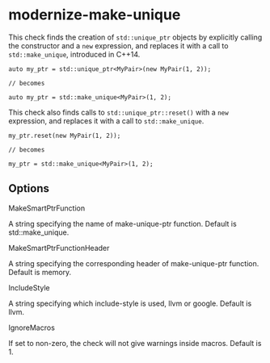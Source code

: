 modernize-make-unique
=====================

This check finds the creation of `std::unique_ptr` objects by explicitly
calling the constructor and a `new` expression, and replaces it with a
call to `std::make_unique`, introduced in C++14.

    auto my_ptr = std::unique_ptr<MyPair>(new MyPair(1, 2));

    // becomes

    auto my_ptr = std::make_unique<MyPair>(1, 2);

This check also finds calls to `std::unique_ptr::reset()` with a `new`
expression, and replaces it with a call to `std::make_unique`.

    my_ptr.reset(new MyPair(1, 2));

    // becomes

    my_ptr = std::make_unique<MyPair>(1, 2);

Options
-------

MakeSmartPtrFunction

A string specifying the name of make-unique-ptr function. Default is
<span class="title-ref">std::make\_unique</span>.

MakeSmartPtrFunctionHeader

A string specifying the corresponding header of make-unique-ptr
function. Default is <span class="title-ref">memory</span>.

IncludeStyle

A string specifying which include-style is used, <span
class="title-ref">llvm</span> or <span class="title-ref">google</span>.
Default is <span class="title-ref">llvm</span>.

IgnoreMacros

If set to non-zero, the check will not give warnings inside macros.
Default is <span class="title-ref">1</span>.

